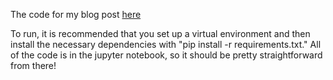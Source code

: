 The code for my blog post [here](https://rmoughan.github.io/research/2022/03/15/spatial-embeddings.html)

To run, it is recommended that you set up a virtual environment and then install the necessary dependencies 
with "pip install -r requirements.txt." All of the code is in the jupyter notebook, so it should be pretty 
straightforward from there!
